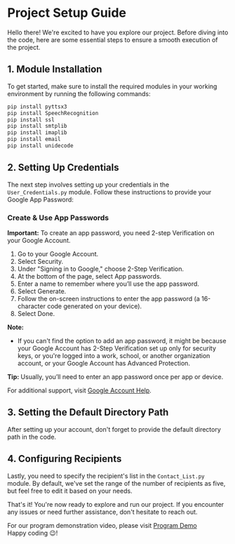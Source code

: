 # Project Setup Guide

Hello there! We're excited to have you explore our project. Before diving into the code, here are some essential steps to ensure a smooth execution of the project.

## 1. Module Installation

To get started, make sure to install the required modules in your working environment by running the following commands:

```bash
pip install pyttsx3
pip install SpeechRecognition
pip install ssl
pip install smtplib
pip install imaplib
pip install email
pip install unidecode
```

## 2. Setting Up Credentials

The next step involves setting up your credentials in the `User_Credentials.py` module. Follow these instructions to provide your Google App Password:

### Create & Use App Passwords

**Important:** To create an app password, you need 2-step Verification on your Google Account.

1. Go to your Google Account.
2. Select Security.
3. Under "Signing in to Google," choose 2-Step Verification.
4. At the bottom of the page, select App passwords.
5. Enter a name to remember where you’ll use the app password.
6. Select Generate.
7. Follow the on-screen instructions to enter the app password (a 16-character code generated on your device).
8. Select Done.

**Note:**
- If you can't find the option to add an app password, it might be because your Google Account has 2-Step Verification set up only for security keys, or you're logged into a work, school, or another organization account, or your Google Account has Advanced Protection.

**Tip:**
Usually, you’ll need to enter an app password once per app or device.

For additional support, visit [Google Account Help](https://support.google.com/accounts/answer/185833?hl=en).

## 3. Setting the Default Directory Path

After setting up your account, don't forget to provide the default directory path in the code.

## 4. Configuring Recipients

Lastly, you need to specify the recipient's list in the `Contact_List.py` module. By default, we've set the range of the number of recipients as five, but feel free to edit it based on your needs.

That's it! You're now ready to explore and run our project. If you encounter any issues or need further assistance, don't hesitate to reach out.

For our program demonstration video, please visit [Program Demo](https://www.dropbox.com/scl/fi/kiij2mxaq2m98vpvxuctp/Program-Execution.mp4?rlkey=63aoz2e4gplhaag3y8j7f44fi&dl=0)
<br>
Happy coding 😉!
